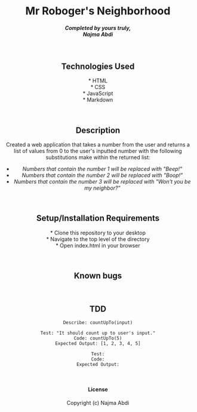# <div align="center"> **Mr Roboger's Neighborhood**</div>

#### <div align="center"> *Completed by yours truly,  <br> **Najma Abdi*** </div>  
<p>&nbsp;</p>

## <div align="center"> Technologies Used
<div align="center">* HTML
<div align="center">* CSS
<div align="center">* JavaScript 
<div align="center">* Markdown

<p>&nbsp;</p>

## <div align="center"> Description </div>
 Created a web application that takes a number from the user and returns a list of values from 0 to the user's inputted number with the following substitutions make within the returned list:
  - *Numbers that contain the number 1 will be replaced with "Beep!"*
  - *Numbers that contain the number 2 will be replaced with "Boop!"*
  - *Numbers that contain the number 3 will be replaced with "Won't you be my neighbor?"*</div>
<p>&nbsp;</p>


## <div align="center">Setup/Installation Requirements 
<div align="center">* Clone this repository to your desktop 
<div align="center">* Navigate to the top level of the directory
<div align="center">* Open index.html in your browser 
<p>&nbsp;</p>


## <div align="center"> Known bugs </div>
    
<p>&nbsp;</p>


## <div align="center"> TDD </div>
    Describe: countUpTo(input)

    Test: "It should count up to user's input."
    Code: countUpTo(5)
    Expected Output: [1, 2, 3, 4, 5]

    Test:
    Code:
    Expected Output:
<p>&nbsp;</p>

#### License

Copyright (c)  Najma Abdi